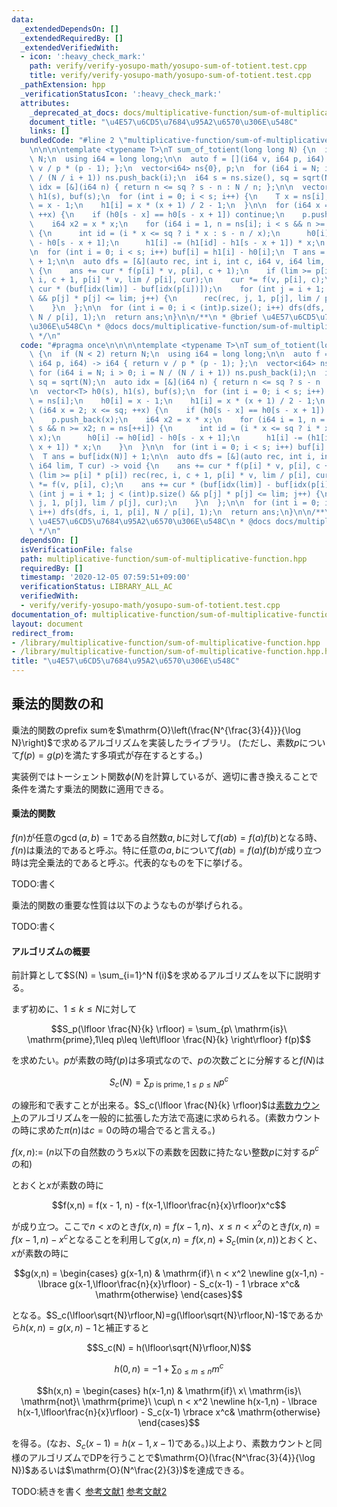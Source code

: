 ```yaml
---
data:
  _extendedDependsOn: []
  _extendedRequiredBy: []
  _extendedVerifiedWith:
  - icon: ':heavy_check_mark:'
    path: verify/verify-yosupo-math/yosupo-sum-of-totient.test.cpp
    title: verify/verify-yosupo-math/yosupo-sum-of-totient.test.cpp
  _pathExtension: hpp
  _verificationStatusIcon: ':heavy_check_mark:'
  attributes:
    _deprecated_at_docs: docs/multiplicative-function/sum-of-multiplicative-function.md
    document_title: "\u4E57\u6CD5\u7684\u95A2\u6570\u306E\u548C"
    links: []
  bundledCode: "#line 2 \"multiplicative-function/sum-of-multiplicative-function.hpp\"\
    \n\n\n\ntemplate <typename T>\nT sum_of_totient(long long N) {\n  if (N < 2) return\
    \ N;\n  using i64 = long long;\n\n  auto f = [](i64 v, i64 p, i64) -> i64 { return\
    \ v / p * (p - 1); };\n  vector<i64> ns{0}, p;\n  for (i64 i = N; i > 0; i = N\
    \ / (N / i + 1)) ns.push_back(i);\n  i64 s = ns.size(), sq = sqrt(N);\n  auto\
    \ idx = [&](i64 n) { return n <= sq ? s - n : N / n; };\n\n  vector<T> h0(s),\
    \ h1(s), buf(s);\n  for (int i = 0; i < s; i++) {\n    T x = ns[i];\n    h0[i]\
    \ = x - 1;\n    h1[i] = x * (x + 1) / 2 - 1;\n  }\n\n  for (i64 x = 2; x <= sq;\
    \ ++x) {\n    if (h0[s - x] == h0[s - x + 1]) continue;\n    p.push_back(x);\n\
    \    i64 x2 = x * x;\n    for (i64 i = 1, n = ns[i]; i < s && n >= x2; n = ns[++i])\
    \ {\n      int id = (i * x <= sq ? i * x : s - n / x);\n      h0[i] -= h0[id]\
    \ - h0[s - x + 1];\n      h1[i] -= (h1[id] - h1[s - x + 1]) * x;\n    }\n  }\n\
    \n  for (int i = 0; i < s; i++) buf[i] = h1[i] - h0[i];\n  T ans = buf[idx(N)]\
    \ + 1;\n\n  auto dfs = [&](auto rec, int i, int c, i64 v, i64 lim, T cur) -> void\
    \ {\n    ans += cur * f(p[i] * v, p[i], c + 1);\n    if (lim >= p[i] * p[i]) rec(rec,\
    \ i, c + 1, p[i] * v, lim / p[i], cur);\n    cur *= f(v, p[i], c);\n    ans +=\
    \ cur * (buf[idx(lim)] - buf[idx(p[i])]);\n    for (int j = i + 1; j < (int)p.size()\
    \ && p[j] * p[j] <= lim; j++) {\n      rec(rec, j, 1, p[j], lim / p[j], cur);\n\
    \    }\n  };\n\n  for (int i = 0; i < (int)p.size(); i++) dfs(dfs, i, 1, p[i],\
    \ N / p[i], 1);\n  return ans;\n}\n\n/**\n * @brief \u4E57\u6CD5\u7684\u95A2\u6570\
    \u306E\u548C\n * @docs docs/multiplicative-function/sum-of-multiplicative-function.md\n\
    \ */\n"
  code: "#pragma once\n\n\n\ntemplate <typename T>\nT sum_of_totient(long long N)\
    \ {\n  if (N < 2) return N;\n  using i64 = long long;\n\n  auto f = [](i64 v,\
    \ i64 p, i64) -> i64 { return v / p * (p - 1); };\n  vector<i64> ns{0}, p;\n \
    \ for (i64 i = N; i > 0; i = N / (N / i + 1)) ns.push_back(i);\n  i64 s = ns.size(),\
    \ sq = sqrt(N);\n  auto idx = [&](i64 n) { return n <= sq ? s - n : N / n; };\n\
    \n  vector<T> h0(s), h1(s), buf(s);\n  for (int i = 0; i < s; i++) {\n    T x\
    \ = ns[i];\n    h0[i] = x - 1;\n    h1[i] = x * (x + 1) / 2 - 1;\n  }\n\n  for\
    \ (i64 x = 2; x <= sq; ++x) {\n    if (h0[s - x] == h0[s - x + 1]) continue;\n\
    \    p.push_back(x);\n    i64 x2 = x * x;\n    for (i64 i = 1, n = ns[i]; i <\
    \ s && n >= x2; n = ns[++i]) {\n      int id = (i * x <= sq ? i * x : s - n /\
    \ x);\n      h0[i] -= h0[id] - h0[s - x + 1];\n      h1[i] -= (h1[id] - h1[s -\
    \ x + 1]) * x;\n    }\n  }\n\n  for (int i = 0; i < s; i++) buf[i] = h1[i] - h0[i];\n\
    \  T ans = buf[idx(N)] + 1;\n\n  auto dfs = [&](auto rec, int i, int c, i64 v,\
    \ i64 lim, T cur) -> void {\n    ans += cur * f(p[i] * v, p[i], c + 1);\n    if\
    \ (lim >= p[i] * p[i]) rec(rec, i, c + 1, p[i] * v, lim / p[i], cur);\n    cur\
    \ *= f(v, p[i], c);\n    ans += cur * (buf[idx(lim)] - buf[idx(p[i])]);\n    for\
    \ (int j = i + 1; j < (int)p.size() && p[j] * p[j] <= lim; j++) {\n      rec(rec,\
    \ j, 1, p[j], lim / p[j], cur);\n    }\n  };\n\n  for (int i = 0; i < (int)p.size();\
    \ i++) dfs(dfs, i, 1, p[i], N / p[i], 1);\n  return ans;\n}\n\n/**\n * @brief\
    \ \u4E57\u6CD5\u7684\u95A2\u6570\u306E\u548C\n * @docs docs/multiplicative-function/sum-of-multiplicative-function.md\n\
    \ */\n"
  dependsOn: []
  isVerificationFile: false
  path: multiplicative-function/sum-of-multiplicative-function.hpp
  requiredBy: []
  timestamp: '2020-12-05 07:59:51+09:00'
  verificationStatus: LIBRARY_ALL_AC
  verifiedWith:
  - verify/verify-yosupo-math/yosupo-sum-of-totient.test.cpp
documentation_of: multiplicative-function/sum-of-multiplicative-function.hpp
layout: document
redirect_from:
- /library/multiplicative-function/sum-of-multiplicative-function.hpp
- /library/multiplicative-function/sum-of-multiplicative-function.hpp.html
title: "\u4E57\u6CD5\u7684\u95A2\u6570\u306E\u548C"
---
```


## 乗法的関数の和

乗法的関数のprefix sumを$\mathrm{O}\left(\frac{N^{\frac{3}{4}}}{\log N}\right)$で求めるアルゴリズムを実装したライブラリ。
(ただし、素数$p$について$f(p)=g(p)$を満たす多項式が存在するとする。)

実装例ではトーシェント関数$\phi(N)$を計算しているが、適切に書き換えることで条件を満たす乗法的関数に適用できる。

#### 乗法的関数

$f(n)$が任意の$\gcd(a,b) = 1$である自然数$a,b$に対して$f(ab) = f(a)f(b)$となる時、$f(n)$は乗法的であると呼ぶ。特に任意の$a,b$について$f(ab)=f(a)f(b)$が成り立つ時は完全乗法的であると呼ぶ。代表的なものを下に挙げる。

TODO:書く

乗法的関数の重要な性質は以下のようなものが挙げられる。

TODO:書く

#### アルゴリズムの概要

前計算として$S(N) = \sum_{i=1}^N f(i)$を求めるアルゴリズムを以下に説明する。

まず初めに、$1\leq k\leq N$に対して

$$S_p(\lfloor \frac{N}{k} \rfloor) = \sum_{p\ \mathrm{is}\ \mathrm{prime},1\leq p\leq \left\lfloor \frac{N}{k} \right\rfloor} f(p)$$

を求めたい。$p$が素数の時$f(p)$は多項式なので、$p$の次数ごとに分解すると$f(N)$は

$$S_c(N) = \sum_{p\ \mathrm{is}\ \mathrm{prime},1\leq p\leq N} p^c$$

の線形和で表すことが出来る。$S_c(\lfloor \frac{N}{k} \rfloor)$は[素数カウント](https://nyaannyaan.github.io/library/library/multiplicative-function/prime-counting.hpp.html)のアルゴリズムを一般的に拡張した方法で高速に求められる。(素数カウントの時に求めた$\pi(n)$は$c=0$の時の場合でると言える。)

$f(x,n) :=$ ($n$以下の自然数のうち$x$以下の素数を因数に持たない整数$p$に対する$p^c$の和)

とおくと$x$が素数の時に

$$f(x,n) = f(x - 1, n) - f(x-1,\lfloor\frac{n}{x}\rfloor)x^c$$

が成り立つ。ここで$n < x$のとき$f(x,n) = f(x-1,n)$、$x \leq n < x^2$のとき$f(x,n) = f(x-1,n) - x^c$となることを利用して$g(x,n) = f(x, n) + S_c(\min(x,n))$とおくと、$x$が素数の時に

$$g(x,n) = \begin{cases} g(x-1,n) & \mathrm{if}\ n < x^2 \newline g(x-1,n) - \lbrace g(x-1,\lfloor\frac{n}{x}\rfloor) - S_c(x-1) - 1 \rbrace x^c& \mathrm{otherwise} \end{cases}$$

となる。$S_c(\lfloor\sqrt{N}\rfloor,N)=g(\lfloor\sqrt{N}\rfloor,N)-1$であるから$h(x,n)=g(x,n)-1$と補正すると

$$S_c(N) = h(\lfloor\sqrt{N}\rfloor,N)$$

$$h(0,n) = -1 + \sum_{0 \leq m \leq n}m^c$$

$$h(x,n) = \begin{cases} h(x-1,n) & \mathrm{if}\ x\ \mathrm{is}\ \mathrm{not}\  \mathrm{prime}\ \cup\ n < x^2 \newline h(x-1,n) - \lbrace h(x-1,\lfloor\frac{n}{x}\rfloor) - S_c(x-1) \rbrace x^c& \mathrm{otherwise} \end{cases}$$

を得る。(なお、$S_c(x-1)=h(x-1,x-1)$である。)以上より、素数カウントと同様のアルゴリズムでDPを行うことで$\mathrm{O}(\frac{N^\frac{3}{4}}{\log N})$あるいは$\mathrm{O}(N^\frac{2}{3})$を達成できる。

TODO:続きを書く [参考文献1](https://min-25.hatenablog.com/entry/2018/11/11/172216) [参考文献2](http://baihacker.github.io/main/2020/The_prefix-sum_of_multiplicative_function_the_black_algorithm.html)
